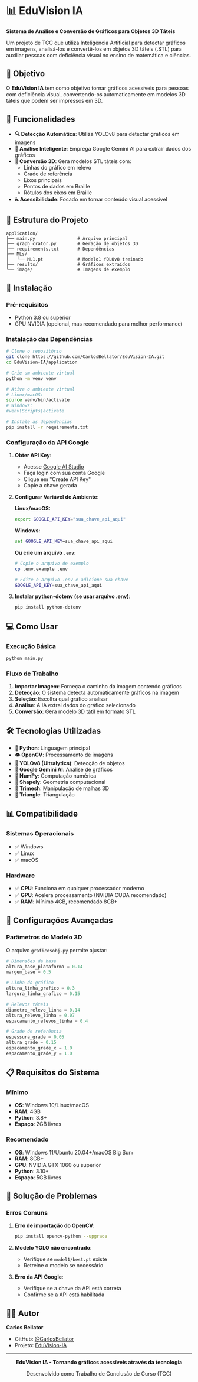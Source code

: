 # 📊 EduVision IA

**Sistema de Análise e Conversão de Gráficos para Objetos 3D Táteis**

Um projeto de TCC que utiliza Inteligência Artificial para detectar gráficos em imagens, analisá-los e convertê-los em objetos 3D táteis (.STL) para auxiliar pessoas com deficiência visual no ensino de matemática e ciências.

## 🎯 Objetivo

O **EduVision IA** tem como objetivo tornar gráficos acessíveis para pessoas com deficiência visual, convertendo-os automaticamente em modelos 3D táteis que podem ser impressos em 3D.

## 🔧 Funcionalidades

- **🔍 Detecção Automática**: Utiliza YOLOv8 para detectar gráficos em imagens
- **🧠 Análise Inteligente**: Emprega Google Gemini AI para extrair dados dos gráficos
- **📐 Conversão 3D**: Gera modelos STL táteis com:
  - Linhas do gráfico em relevo
  - Grade de referência
  - Eixos principais
  - Pontos de dados em Braille
  - Rótulos dos eixos em Braille
- **♿ Acessibilidade**: Focado em tornar conteúdo visual acessível

## 📁 Estrutura do Projeto

```
application/
├── main.py                # Arquivo principal
├── graph_crator.py        # Geração de objetos 3D
├── requirements.txt       # Dependências
├── MLs/
│   └── ML1.pt             # Modelo1 YOLOv8 treinado
├── results/               # Gráficos extraídos
└── image/                 # Imagens de exemplo
```

## 🚀 Instalação

### Pré-requisitos

- Python 3.8 ou superior
- GPU NVIDIA (opcional, mas recomendado para melhor performance)

### Instalação das Dependências

```bash
# Clone o repositório
git clone https://github.com/CarlosBellator/EduVision-IA.git
cd EduVision-IA/application

# Crie um ambiente virtual
python -m venv venv

# Ative o ambiente virtual
# Linux/macOS:
source venv/bin/activate
# Windows:
#venv\Scripts\activate

# Instale as dependências
pip install -r requirements.txt
```

### Configuração da API Google

1. **Obter API Key**:
   - Acesse [Google AI Studio](https://makersuite.google.com/app/apikey)
   - Faça login com sua conta Google
   - Clique em "Create API Key"
   - Copie a chave gerada

2. **Configurar Variável de Ambiente**:
   
   **Linux/macOS:**
   ```bash
   export GOOGLE_API_KEY="sua_chave_api_aqui"
   ```
   
   **Windows:**
   ```cmd
   set GOOGLE_API_KEY=sua_chave_api_aqui
   ```
   
   **Ou crie um arquivo `.env`:**
   ```bash
   # Copie o arquivo de exemplo
   cp .env.example .env
   
   # Edite o arquivo .env e adicione sua chave
   GOOGLE_API_KEY=sua_chave_api_aqui
   ```

3. **Instalar python-dotenv (se usar arquivo .env)**:
   ```bash
   pip install python-dotenv
   ```

## 💻 Como Usar

### Execução Básica

```bash
python main.py
```

### Fluxo de Trabalho

1. **Importar Imagem**: Forneça o caminho da imagem contendo gráficos
2. **Detecção**: O sistema detecta automaticamente gráficos na imagem
3. **Seleção**: Escolha qual gráfico analisar
4. **Análise**: A IA extrai dados do gráfico selecionado
5. **Conversão**: Gera modelo 3D tátil em formato STL

## 🛠️ Tecnologias Utilizadas

- **🐍 Python**: Linguagem principal
- **👁️ OpenCV**: Processamento de imagens
- **🎯 YOLOv8 (Ultralytics)**: Detecção de objetos
- **🧠 Google Gemini AI**: Análise de gráficos
- **📐 NumPy**: Computação numérica
- **🔺 Shapely**: Geometria computacional
- **🎨 Trimesh**: Manipulação de malhas 3D
- **🔻 Triangle**: Triangulação

## 📊 Compatibilidade

### Sistemas Operacionais
- ✅ Windows
- ✅ Linux
- ✅ macOS

### Hardware
- ✅ **CPU**: Funciona em qualquer processador moderno
- ✅ **GPU**: Acelera processamento (NVIDIA CUDA recomendado)
- ✅ **RAM**: Mínimo 4GB, recomendado 8GB+

## 🔧 Configurações Avançadas

### Parâmetros do Modelo 3D

O arquivo `graficosobj.py` permite ajustar:

```python
# Dimensões da base
altura_base_plataforma = 0.14
margem_base = 0.5

# Linha do gráfico
altura_linha_grafico = 0.3
largura_linha_grafico = 0.15

# Relevos táteis
diametro_relevo_linha = 0.14
altura_relevo_linha = 0.07
espacamento_relevos_linha = 0.4

# Grade de referência
espessura_grade = 0.05
altura_grade = 0.15
espacamento_grade_x = 1.0
espacamento_grade_y = 1.0
```

## 📋 Requisitos do Sistema

### Mínimo
- **OS**: Windows 10/Linux/macOS
- **RAM**: 4GB
- **Python**: 3.8+
- **Espaço**: 2GB livres

### Recomendado
- **OS**: Windows 11/Ubuntu 20.04+/macOS Big Sur+
- **RAM**: 8GB+
- **GPU**: NVIDIA GTX 1060 ou superior
- **Python**: 3.10+
- **Espaço**: 5GB livres

## 🐛 Solução de Problemas

### Erros Comuns

1. **Erro de importação do OpenCV**:
   ```bash
   pip install opencv-python --upgrade
   ```

2. **Modelo YOLO não encontrado**:
   - Verifique se `model1/best.pt` existe
   - Retreine o modelo se necessário

3. **Erro da API Google**:
   - Verifique se a chave da API está correta
   - Confirme se a API está habilitada

## 👨‍💻 Autor

**Carlos Bellator**
- GitHub: [@CarlosBellator](https://github.com/CarlosBellator)
- Projeto: [EduVision-IA](https://github.com/CarlosBellator/EduVision-IA)

---


<div align="center">
  <p><strong>EduVision IA - Tornando gráficos acessíveis através da tecnologia</strong></p>
  <p>Desenvolvido como Trabalho de Conclusão de Curso (TCC)</p>
</div>
